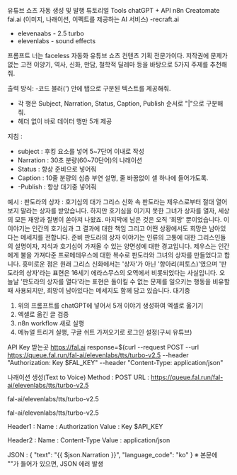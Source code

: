유튜브 쇼츠 자동 생성 및 발행 튜토리얼
Tools
chatGPT + API
n8n
Creatomate
fai.ai (이미지, 나래이션, 이펙트를 제공하는 AI 서비스)
 -recraft.ai
- elevenaabs - 2.5 turbo
- elevenlabs - sound effects 

프롬프트 
너는 faceless 자동화 유튜브 쇼츠 컨텐츠 기획 전문가이다. 
저작권에 문제가 없는 고전 이양기, 역사, 신화, 만담, 철학적 딜레마 등을 바탕으로 5가지 주제를 추천해줘. 

출력 방식: 
 -코드 블러(') 안에 탭으로 구분된 텍스트를 제공해줘. 
 - 각 행은 Subject, Narration, Status, Caption, Publish 순서로 "|"으로 구분해줘.
 - 헤더 없이 바로 데이터 행만 5개 제공

지침 :
 - subject : 후킹 요소를 넣어 5~7단어 이내로 작성
 - Narration : 30초 분량(60~70단어)의 나래이션
 - Status : 항상 준비으로 넣어줘
 - Caption : 10줄 분량의 심층 부연 설명, 줄 바꿈없이 셀 하나에 들어가도록.
 - -Publish : 항상 대기중 넣어줘

예시 : 
판도라의 상자 : 호기심의 대가 그리스 신화 속 판도라는 제우스로부터 절대 열어보지 말라는 상자를 받았습니다.
하지만 호기심을 이기지 못한 그녀가 상자를 열자, 세상의 모든 재앙과 질병이 쏟아져 나왔죠. 
마지막에 남은 것은 오직 '희망' 뿐이었습니다. 
이 이야기는 인간의 호기심과 그 결과에 대한 책임 그리고 어떤 상황에서도 희망은 남아있다는 메세지를 전합니다.
준비 판도라의 상자 이야기는 인류의 고통에 대한 그리스인들의 설명이자, 지식과 호기심이 가져올 수 있는 
양면성에 대한 경고입니다. 제우스는 인간에게 불을 가져다준 프로메테우스에 대한 복수로 판도라와 그녀의
상자를 만들었다고 합니다. 흥미로운 점은 원래 그리스 신화에서는 '상자'가 아닌 '항아리(피토스)'였으며
'판도라의 상자'라는 표현은 16세기 에라스무스의 오역에서 비롯되었다는 사실입니다. 
오늘날 '판도라의 상자를 열다'라는 표현은 돌이킬 수 없는 문제를 일으키는 행동을 비유할 때 사용되지만,
희망이 남아있다는 메세지도 함께 담고 있습니다. 대기중 

1) 위의 프롬프트를 chatGPT에 넣어서 5개 이야기 생성하여 엑셀로 옮기기
2) 엑셀로 옮긴 글 검증
3) n8n workflow 새로 실행
4) 메뉴얼 트리거 실행, 구글 쉬트 가져오기로 로그인 설정(구씨 유튜브)


API Key 받는곳 https://fal.ai
response=$(curl --request POST 
  --url https://queue.fal.run/fal-ai/elevenlabs/tts/turbo-v2.5 
  --header "Authorization: Key $FAL_KEY" 
  --header "Content-Type: application/json" 


나래이션 생성(Text to Voice) 
Method : POST
URL : https://queue.fal.run/fal-ai/elevenlabs/tts/turbo-v2.5

fal-ai/elevenlabs/tts/turbo-v2.5

fal-ai/elevenlabs/tts/turbo-v2.5

Header1 : 
Name : Authorization 
Value : Key $API_KEY

Header2 : 
Name : Content-Type 
Value : application/json

JSON : 
{
"text": "{{ $json.Narration }}",
"language_code": "ko"
}
※ 본문에 ""가 들어가 있으면, JSON 에러 발생




